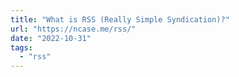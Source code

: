 ```yaml
---
title: "What is RSS (Really Simple Syndication)?"
url: "https://ncase.me/rss/"
date: "2022-10-31"
tags:
  - "rss"
---
```

